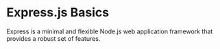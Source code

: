 # Express.js Basics
Express is a minimal and flexible Node.js web application framework that provides a robust set of features.